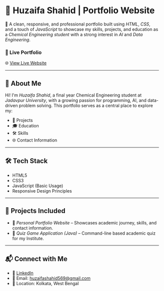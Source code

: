 # 💼 Huzaifa Shahid | Portfolio Website

🚀 A clean, responsive, and professional portfolio built using *HTML*, *CSS*, and a touch of *JavaScript* to showcase my skills, projects, and education as a *Chemical Engineering student* with a strong interest in *AI* and *Data Engineering*.

### 🔗 Live Portfolio

🌐 [View Live Website](https://huzaifashahid7.github.io/huzaifa-portfolio)

---

## 📄 About Me

Hi! I'm *Huzaifa Shahid*, a final year Chemical Engineering student at *Jadavpur University*, with a growing passion for programming, AI, and data-driven problem solving. This portfolio serves as a central place to explore my:

- 🌟 Projects
- 🎓 Education
- 🛠 Skills
- 🌐 Contact Information

---

## 🛠 Tech Stack

- HTML5  
- CSS3  
- JavaScript (Basic Usage)  
- Responsive Design Principles  

---

## 📂 Projects Included

- 🎨 *Personal Portfolio Website* – Showcases academic journey, skills, and contact information.
- 🧠 *Quiz Game Application (Java)* – Command-line based academic quiz for my Institute.

---

## 📬 Connect with Me

- 🔗 [LinkedIn](https://linkedin.com/in/huzaifashahid7)
- 📧 Email: huzaifashahid569@gmail.com
- 📍 Location: Kolkata, West Bengal 
